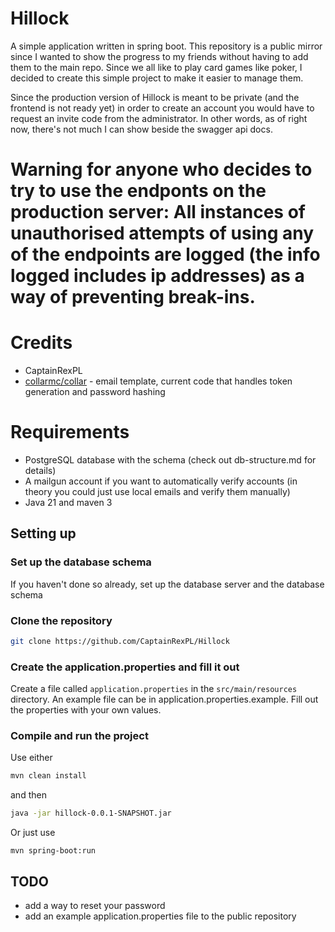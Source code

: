 # Hillock

A simple application written in spring boot. This repository is a public mirror since I wanted to show the progress to my friends without having to add them to the main repo.
Since we all like to play card games like poker, I decided to create this simple project to make it easier to manage them.


Since the production version of Hillock is meant to be private (and the frontend is not ready yet) in order to create an account you would have to request an invite code from the administrator. In other words, as of right now, there's not much I can show beside the swagger api docs.

# Warning for anyone who decides to try to use the endponts on the production server: All instances of unauthorised attempts of using any of the endpoints are logged (the info logged includes ip addresses) as a way of preventing break-ins. 

# Credits

* CaptainRexPL
* [collarmc/collar](https://github.com/collarmc/collar) - email template, current code that handles token generation and password hashing

# Requirements

* PostgreSQL database with the schema (check out db-structure.md for details)
* A mailgun account if you want to automatically verify accounts (in theory you could just use local emails and verify them manually)
* Java 21 and maven 3

## Setting up

### Set up the database schema
If you haven't done so already, set up the database server and the database schema

### Clone the repository
```bash
git clone https://github.com/CaptainRexPL/Hillock
```

### Create the application.properties and fill it out

Create a file called `application.properties` in the `src/main/resources` directory. An example file can be in application.properties.example. Fill out the properties with your own values.


### Compile and run the project
Use either
```bash
mvn clean install
```
and then
```bash
java -jar hillock-0.0.1-SNAPSHOT.jar
```

Or just use
```
mvn spring-boot:run
```


## TODO
* add a way to reset your password
* add an example application.properties file to the public repository
